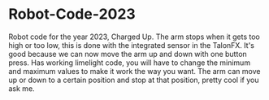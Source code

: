 # Robot-Code-2023
Robot code for the year 2023, Charged Up.
The arm stops when it gets too high or too low, this is done with the integrated sensor in the TalonFX.
It's good because we can now move the arm up and down with one button press.
Has working limelight code, you will have to change the minimum and maximum values to make it work the way you want.
The arm can move up or down to a certain position and stop at that position, pretty cool if you ask me.

